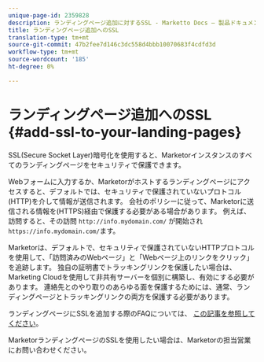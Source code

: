 ```yaml
---
unique-page-id: 2359828
description: ランディングページ追加に対するSSL - Marketto Docs — 製品ドキュメント
title: ランディングページ追加へのSSL
translation-type: tm+mt
source-git-commit: 47b2fee7d146c3dc558d4bbb10070683f4cdfd3d
workflow-type: tm+mt
source-wordcount: '185'
ht-degree: 0%

---
```



# ランディングページ追加へのSSL {#add-ssl-to-your-landing-pages}

SSL(Secure Socket Layer)暗号化を使用すると、Marketorインスタンスのすべてのランディングページをセキュリティで保護できます。

Webフォームに入力するか、Marketorがホストするランディングページにアクセスすると、デフォルトでは、セキュリティで保護されていないプロトコル(HTTP)を介して情報が送信されます。 会社のポリシーに従って、Marketorに送信される情報を(HTTPS)経由で保護する必要がある場合があります。 例えば、訪問すると、その訪問 `http://info.mydomain.com/` が開始され `https://info.mydomain.com/`ます。

Marketorは、デフォルトで、セキュリティで保護されていないHTTPプロトコルを使用して、「訪問済みのWebページ」と「Webページ上のリンクをクリック」を追跡します。 独自の証明書でトラッキングリンクを保護したい場合は、Marketing Cloudを使用して非共有サーバーを個別に構築し、有効にする必要があります。 連絡先とのやり取りのあらゆる面を保護するためには、通常、ランディングページとトラッキングリンクの両方を保護する必要があります。

ランディングページにSSLを追加する際のFAQについては、 [この記事を参照してください](http://nation.marketo.com/docs/DOC-5612)。

MarketorランディングページのSSLを使用したい場合は、Marketorの担当営業にお問い合わせください。
